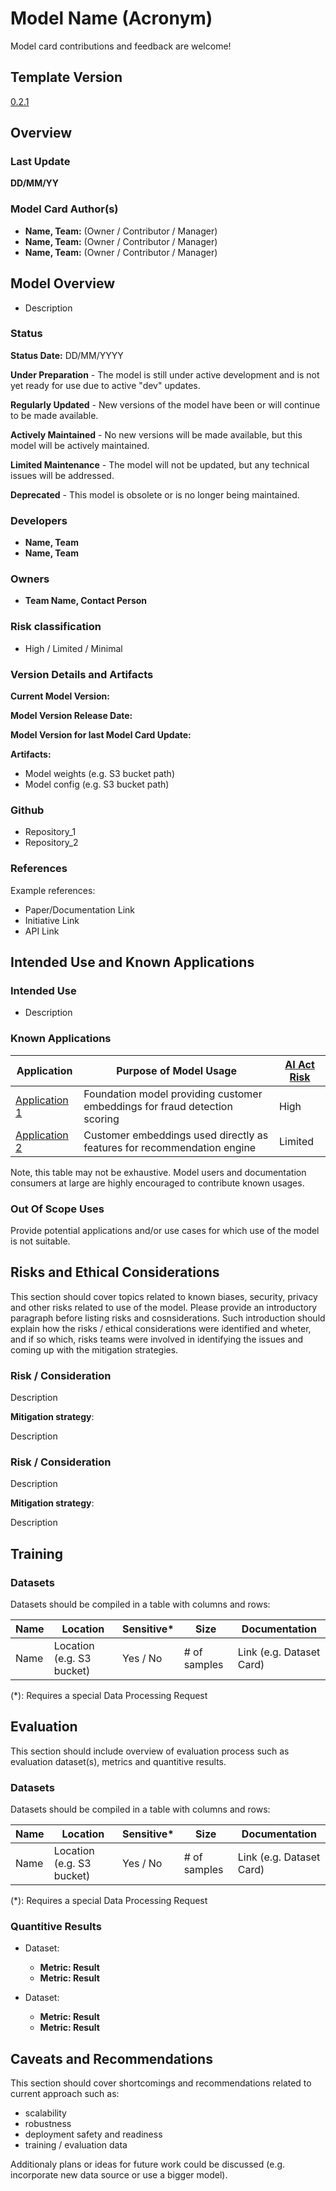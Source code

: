 <h1>Model Name (Acronym)</h1>

Model card contributions and feedback are welcome!

## Template Version
<!-- scope: telescope -->
<!-- info: link to model card version -->
[0.2.1](https://github.bus.zalan.do/aithics/ai-ml-system-documentation-guidelines-and-templates/tags)

## Overview

### Last Update
<!-- info: Remember to add reference to version control document or system. -->
**DD/MM/YY**

### Model Card Author(s)
<!-- info: Authors should get credit in overview section

Select one or more roles per author and reference author's
emails to ease communication and add transparency. -->

- **Name, Team:** (Owner / Contributor / Manager)
- **Name, Team:** (Owner / Contributor / Manager)
- **Name, Team:** (Owner / Contributor / Manager)

## Model Overview

- Description
<!-- info: Brief (max 200 words) description of the model architecture and the task(s) it was trained to solve. -->

### Status
<!-- scope: telescope -->
<!-- info: Select **one:** -->
**Status Date:** DD/MM/YYYY

**Under Preparation** - The model is still under active development
and is not yet ready for use due to active "dev" updates.

**Regularly Updated** - New versions of the model
have been or will continue to be made available.

**Actively Maintained** - No new versions will be made
available, but this model will
be actively maintained.

**Limited Maintenance** - The model will not be updated,
but any technical issues will be
addressed.

**Deprecated** - This model is obsolete or is
no longer being maintained.

### Developers

- **Name, Team**
- **Name, Team**

### Owners
<!-- info: Remember to reference developers and owners emails. -->
- **Team Name, Contact Person**

### Risk classification

<!-- info: Use the AI Act risk classification criteria found here: http://ai-act.eu/risk.
Reference assesment document if possible. -->
- High / Limited / Minimal

### Version Details and Artifacts
<!-- scope: periscope -->
<!-- info: Provide details about the current model version
and which model version the current model card corresponds to.

For models without version number, use "Not currently tracked"
but be sure to track the release date of the model.
-->
**Current Model Version:** 

**Model Version Release Date:** 

**Model Version for last Model Card Update:**

**Artifacts:**


- Model weights (e.g. S3 bucket path)
- Model config (e.g. S3 bucket path)

### Github
<!-- info: Remember to link repositories. -->
- Repository_1
- Repository_2

### References

Example references:

- Paper/Documentation Link
- Initiative Link
- API Link

## Intended Use and Known Applications

### Intended Use
<!-- info: This section focuses on the initial purpose and/or reasoning
for creating the model.-->

- Description

### Known Applications
<!-- info: Fill out the following section if the model has any
current known usages.
-->

| **Application**   | **Purpose of Model Usage**                                                 | **[AI Act Risk](https://digital-strategy.ec.europa.eu/en/policies/regulatory-framework-ai)** |
|-------------------|----------------------------------------------------------------------------|----------------------------------------------------------------------------------------------|
| [Application 1]() | Foundation model providing customer embeddings for fraud detection scoring | High                                                                                         |
| [Application 2]() | Customer embeddings used directly as features for recommendation engine    | Limited                                                                                      |

Note, this table may not be exhaustive.  Model users and documentation consumers at large
are highly encouraged to contribute known usages.

### Out Of Scope Uses

Provide potential applications and/or use cases for which use of the model is not suitable.

## Risks and Ethical Considerations

This section should cover topics related to known biases, security, privacy and other risks related to use of the model. Please provide an introductory paragraph before listing risks and cosnsiderations. Such introduction should explain
how the risks / ethical considerations were identified
and wheter, and if so which, risks teams were involved in identifying the issues and coming up with the mitigation strategies.

### Risk / Consideration

Description

**Mitigation strategy**:

Description

### Risk / Consideration

Description

**Mitigation strategy**:

Description

## Training
<!-- info: This section should include overview regarding training process such as training dataset(s), training task (ex. next token prediction, pixel-wise classification). -->

### Datasets

Datasets should be compiled in a table with columns and rows:

| Name | Location | Sensitive* | Size | Documentation |
|------|----------|------------|------|---------------|
| Name | Location (e.g. S3 bucket) | Yes / No | # of samples | Link (e.g. Dataset Card) |


(*): Requires a special Data Processing Request

## Evaluation
<!-- info: Remember to reference metrics definitions and results variance (if available.) -->
This section should include overview of evaluation process such as evaluation dataset(s), metrics and quantitive results.


### Datasets

Datasets should be compiled in a table with columns and rows:

| Name | Location | Sensitive* | Size | Documentation |
|------|----------|------------|------|---------------|
| Name | Location (e.g. S3 bucket) | Yes / No | # of samples | Link (e.g. Dataset Card) |

(*): Requires a special Data Processing Request

### Quantitive Results
<!-- info: Please provide rationales for selected metrics.  -->
- Dataset:
  - **Metric: Result**
  - **Metric: Result**

- Dataset:
  - **Metric: Result**
  - **Metric: Result**

## Caveats and Recommendations

This section should cover shortcomings and recommendations related to current approach such as:

- scalability
- robustness
- deployment safety and readiness
- training / evaluation data


Additionaly plans or ideas for future work could be discussed (e.g. incorporate new data source or use a bigger model).
